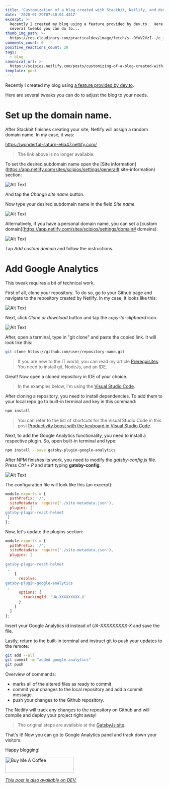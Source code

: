 ```yaml
---
title: 'Customization of a blog created with Stackbit, Netlify, and dev.to'
date: '2020-01-29T07:40:01.441Z'
excerpt: >-
  Recently I created my blog using a feature provided by dev.to.  Here are
  several tweaks you can do to...
thumb_img_path: >-
  https://res.cloudinary.com/practicaldev/image/fetch/s--OYuV2VzI--/c_imagga_scale,f_auto,fl_progressive,h_420,q_auto,w_1000/https://res.cloudinary.com/practicaldev/image/fetch/s--uS-LHigl--/c_imagga_scale%2Cf_auto%2Cfl_progressive%2Ch_420%2Cq_auto%2Cw_1000/https://dev-to-uploads.s3.amazonaws.com/i/cjqedqtnjfg12dw9hgt5.jpeg
comments_count: 0
positive_reactions_count: 20
tags:
  - blog
canonical_url: >-
  https://scipios.netlify.com/posts/customizing-of-a-blog-created-with-stackbit-netlify-and-dev-to-4gmh/
template: post
---
```

Recently I created my blog using [a feature provided by dev.to](https://scipios.netlify.com/posts/start-your-blog-in-10-minutes-3bjm/).

Here are several tweaks you can do to adjust the blog to your needs.

# Set up the domain name.

After Stackbit finishes creating your site, Netlify will assign a random domain name. In my case, it was:

https://wonderful-saturn-e6a47.netlify.com/

> The link above is no longer available.

To set the desired subdomain name open the [Site information](https://app.netlify.com/sites/scipios/settings/general# site-information) section:

![Alt Text](https://dev-to-uploads.s3.amazonaws.com/i/h42prg75six7xga2d61j.png)

And tap the _Change site name_ button.

Now type your desired subdomain name in the field _Site name_.

![Alt Text](https://dev-to-uploads.s3.amazonaws.com/i/33vym910fcbi2fg66egg.png)

Alternatively, if you have a personal domain name, you can set a [custom domain](https://app.netlify.com/sites/scipios/settings/domain# domains):

![Alt Text](https://dev-to-uploads.s3.amazonaws.com/i/khlqt2idhzt3swgfpuyn.png)

Tap _Add custom domain_ and follow the instructions.

# Add Google Analytics

This tweak requires a bit of technical work.

First of all, clone your repository. To do so, go to your Github page and navigate to the repository created by Netlify. In my case, it looks like this:

![Alt Text](https://dev-to-uploads.s3.amazonaws.com/i/xx2kyn11vkijro481vcq.png)

Next, click _Clone or download_ button and tap the _copy-to-clipboard_ icon.

![Alt Text](https://dev-to-uploads.s3.amazonaws.com/i/i4ex82z7dlqwn4eu6sid.png)

After, open a terminal, type in "git clone" and paste the copied link. It will look like this:


```sh
git clone https://github.com/user/repository-name.git
```


> If you are new to the IT world, you can read my article [Prerequisites](https://scipios.netlify.com/posts/prerequisites-om5/). You need to install git, NodeJs, and an IDE.

Great! Now open a cloned repository in IDE of your choice.

> In the examples below, I'm using the [Visual Studio Code](https://code.visualstudio.com/).

After cloning a repository, you need to install dependencies. To add them to your local repo go to built-in terminal and key in this command:


```sh
npm install
```


> You can refer to the list of shortcuts for the Visual Studio Code in this post [Productivity boost with the keyboard in Visual Studio Code](https://scipios.netlify.com/posts/productivity-boost-with-the-keyboard-in-visual-studio-code-35of/).

Next, to add the Google Analytics functionality, you need to install a respective plugin. So, open built-in terminal and type:


```sh
npm install --save gatsby-plugin-google-analytics
```


After NPM finishes its work, you need to modify the _gatsby-config.js_ file. Press _Ctrl + P_ and start typing __gatsby-config__.

![Alt Text](https://dev-to-uploads.s3.amazonaws.com/i/hfalyj5u7wq6555qhzic.gif)

The configuration file will look like this (an excerpt):


```js
module.exports = {
  pathPrefix: '/',
  siteMetadata: require('./site-metadata.json'),
  plugins: [`
gatsby-plugin-react-helmet
`]
};
```


Now, let's update the plugins section:


```js
module.exports = {
  pathPrefix: '/',
  siteMetadata: require('./site-metadata.json'),
  plugins: [
    `
gatsby-plugin-react-helmet
`,
    {
      resolve: `
gatsby-plugin-google-analytics
`,
      options: {
        trackingId: 'UA-XXXXXXXXX-X'
      }
    }
  ]
};
```


Insert your Google Analytics id instead of _UA-XXXXXXXXX-X_ and save the file.

Lastly, return to the built-in terminal and instruct git to push your updates to the remote:


```sh
git add --all
git commit -m "added google analytics"
git push
```


Overview of commands:
- marks all of the altered files as ready to commit. 
- commit your changes to the local repository and add a commit message. 
- push your changes to the Github repository.

The Netlify will track any changes to the repository on Github and will compile and deploy your project right away!

> The original steps are available at the [GatsbyJs site](https://www.gatsbyjs.org/docs/adding-analytics/).

That's it! Now you can go to Google Analytics panel and track down your visitors.

Happy blogging!

<a href="https://www.buymeacoffee.com/peacefullatom" target="_blank"><img src="https://cdn.buymeacoffee.com/buttons/default-orange.png" alt="Buy Me A Coffee" style="height: 51px !important;width: 217px !important;" ></a>

*[This post is also available on DEV.](https://dev.to/peacefullatom/customizing-of-a-blog-created-with-stackbit-netlify-and-dev-to-4gmh)*


<script>
const parent = document.getElementsByTagName('head')[0];
const script = document.createElement('script');
script.type = 'text/javascript';
script.src = 'https://cdnjs.cloudflare.com/ajax/libs/iframe-resizer/4.1.1/iframeResizer.min.js';
script.charset = 'utf-8';
script.onload = function() {
    window.iFrameResize({}, '.liquidTag');
};
parent.appendChild(script);
</script>    
